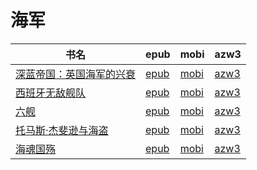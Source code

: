 # 海军

| 书名 | epub | mobi | azw3 |
| --- | --- | --- | --- |
| [深蓝帝国：英国海军的兴衰](http://ct.dalanmei.com/f/31084289-572065126-b2421b) | [epub](http://ct.dalanmei.com/f/31084289-572065126-b2421b) | [mobi](http://ct.dalanmei.com/f/31084289-571731450-4e7822) | [azw3](http://ct.dalanmei.com/f/31084289-572085051-84c4ce) |
| [西班牙无敌舰队](http://ct.dalanmei.com/f/31084289-571801811-94b511) | [epub](http://ct.dalanmei.com/f/31084289-571801811-94b511) | [mobi](http://ct.dalanmei.com/f/31084289-571532152-edbec1) | [azw3](http://ct.dalanmei.com/f/31084289-572195068-132b04) |
| [六舰](http://ct.dalanmei.com/f/31084289-571848785-442c5d) | [epub](http://ct.dalanmei.com/f/31084289-571848785-442c5d) | [mobi](http://ct.dalanmei.com/f/31084289-571550506-9051b0) | [azw3](http://ct.dalanmei.com/f/31084289-572201657-f457f0) |
| [托马斯·杰斐逊与海盗](http://ct.dalanmei.com/f/31084289-571737603-138303) | [epub](http://ct.dalanmei.com/f/31084289-571737603-138303) | [mobi](http://ct.dalanmei.com/f/31084289-571603722-0dfde2) | [azw3](http://ct.dalanmei.com/f/31084289-571916674-873ddd) |
| [海魂国殇](http://ct.dalanmei.com/f/31084289-571984591-fb0511) | [epub](http://ct.dalanmei.com/f/31084289-571984591-fb0511) | [mobi](http://ct.dalanmei.com/f/31084289-571560019-3c676c) | [azw3](http://ct.dalanmei.com/f/31084289-572078410-160a01) |

